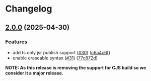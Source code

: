 # Changelog

## [2.0.0](https://github.com/ChainSafe/benchmark/compare/v1.2.3...v2.0.0) (2025-04-30)


### Features

* add ts only jsr publish support ([#30](https://github.com/ChainSafe/benchmark/issues/30)) ([c6a4c6f](https://github.com/ChainSafe/benchmark/commit/c6a4c6fbd7153acc632e199493ceed0b290f35f1))
* enable eraseable syntax ([#31](https://github.com/ChainSafe/benchmark/issues/31)) ([77c872d](https://github.com/ChainSafe/benchmark/commit/77c872de1b9ac71c0562d1b9f7d68b6f867247e1))


**NOTE: As this release is removing the support for CJS build so we consider it a major release.** 
